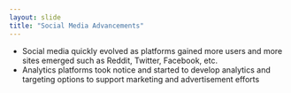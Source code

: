 ```yaml
---
layout: slide
title: "Social Media Advancements"
---
```

* Social media quickly evolved as platforms gained more users and more sites emerged such as Reddit, Twitter, Facebook, etc. 
* Analytics platforms took notice and started to develop analytics and targeting options to support marketing and advertisement efforts
